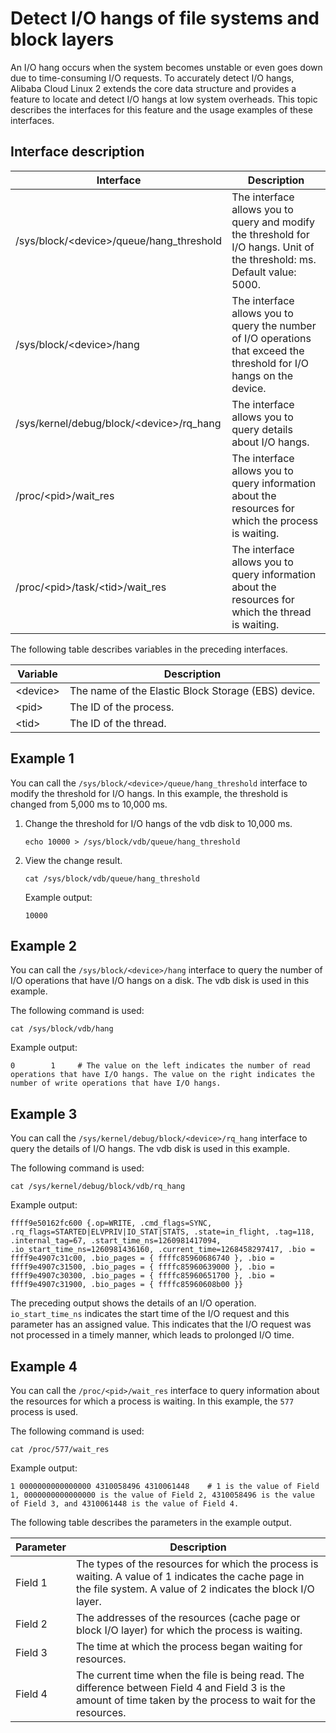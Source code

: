 # Detect I/O hangs of file systems and block layers

An I/O hang occurs when the system becomes unstable or even goes down due to time-consuming I/O requests. To accurately detect I/O hangs, Alibaba Cloud Linux 2 extends the core data structure and provides a feature to locate and detect I/O hangs at low system overheads. This topic describes the interfaces for this feature and the usage examples of these interfaces.

## Interface description

|Interface|Description|
|---------|-----------|
|/sys/block/<device\>/queue/hang\_threshold|The interface allows you to query and modify the threshold for I/O hangs. Unit of the threshold: ms. Default value: 5000.|
|/sys/block/<device\>/hang|The interface allows you to query the number of I/O operations that exceed the threshold for I/O hangs on the device.|
|/sys/kernel/debug/block/<device\>/rq\_hang|The interface allows you to query details about I/O hangs.|
|/proc/<pid\>/wait\_res|The interface allows you to query information about the resources for which the process is waiting.|
|/proc/<pid\>/task/<tid\>/wait\_res|The interface allows you to query information about the resources for which the thread is waiting.|

The following table describes variables in the preceding interfaces.

|Variable|Description|
|--------|-----------|
|<device\>|The name of the Elastic Block Storage \(EBS\) device.|
|<pid\>|The ID of the process.|
|<tid\>|The ID of the thread.|

## Example 1

You can call the `/sys/block/<device>/queue/hang_threshold` interface to modify the threshold for I/O hangs. In this example, the threshold is changed from 5,000 ms to 10,000 ms.

1.  Change the threshold for I/O hangs of the vdb disk to 10,000 ms.

    ```
    echo 10000 > /sys/block/vdb/queue/hang_threshold
    ```

2.  View the change result.

    ```
    cat /sys/block/vdb/queue/hang_threshold
    ```

    Example output:

    ```
    10000
    ```


## Example 2

You can call the `/sys/block/<device>/hang` interface to query the number of I/O operations that have I/O hangs on a disk. The vdb disk is used in this example.

The following command is used:

```
cat /sys/block/vdb/hang
```

Example output:

```
0        1     # The value on the left indicates the number of read operations that have I/O hangs. The value on the right indicates the number of write operations that have I/O hangs.
```

## Example 3

You can call the `/sys/kernel/debug/block/<device>/rq_hang` interface to query the details of I/O hangs. The vdb disk is used in this example.

The following command is used:

```
cat /sys/kernel/debug/block/vdb/rq_hang
```

Example output:

```
ffff9e50162fc600 {.op=WRITE, .cmd_flags=SYNC, .rq_flags=STARTED|ELVPRIV|IO_STAT|STATS, .state=in_flight, .tag=118, .internal_tag=67, .start_time_ns=1260981417094, .io_start_time_ns=1260981436160, .current_time=1268458297417, .bio = ffff9e4907c31c00, .bio_pages = { ffffc85960686740 }, .bio = ffff9e4907c31500, .bio_pages = { ffffc85960639000 }, .bio = ffff9e4907c30300, .bio_pages = { ffffc85960651700 }, .bio = ffff9e4907c31900, .bio_pages = { ffffc85960608b00 }}
```

The preceding output shows the details of an I/O operation. `io_start_time_ns` indicates the start time of the I/O request and this parameter has an assigned value. This indicates that the I/O request was not processed in a timely manner, which leads to prolonged I/O time.

## Example 4

You can call the `/proc/<pid>/wait_res` interface to query information about the resources for which a process is waiting. In this example, the `577` process is used.

The following command is used:

```
cat /proc/577/wait_res
```

Example output:

```
1 0000000000000000 4310058496 4310061448    # 1 is the value of Field 1, 0000000000000000 is the value of Field 2, 4310058496 is the value of Field 3, and 4310061448 is the value of Field 4.
```

The following table describes the parameters in the example output.

|Parameter|Description|
|---------|-----------|
|Field 1|The types of the resources for which the process is waiting. A value of 1 indicates the cache page in the file system. A value of 2 indicates the block I/O layer.|
|Field 2|The addresses of the resources \(cache page or block I/O layer\) for which the process is waiting.|
|Field 3|The time at which the process began waiting for resources.|
|Field 4|The current time when the file is being read. The difference between Field 4 and Field 3 is the amount of time taken by the process to wait for the resources.|

